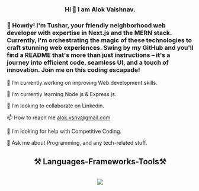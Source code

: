 
<h3 align="center">
   Hi 👋 I am Alok Vaishnav.
</h3>

<h3>👋 Howdy! I'm Tushar, your friendly neighborhood web developer with expertise in Next.js and the MERN stack. Currently, I'm orchestrating the magic of these technologies to craft stunning web experiences. Swing by my GitHub and you'll find a README that's more than just instructions – it's a journey into efficient code, seamless UI, and a touch of innovation. Join me on this coding escapade!</h3>
                       
 🔭 I’m currently working on improving Web development skills.
 
 🌱 I’m currently learning Node js & Express js.
 
👯 I’m looking to collaborate on Linkedin.

📫 How to reach me alok.vsnv@gmail.com

🤔 I’m looking for help with Competitive Coding.

 💬 Ask me about Programming, and any tech-related stuff.
 

</div>


<h2 align="center">⚒️ Languages-Frameworks-Tools⚒️ </h2>

<br/>

<div align="center">
    <img src="https://skillicons.dev/icons?i=mongodb,express,react,nodejs,redux,graphql,git,github,html,css,javascript,php,docker" /><br>
</div>





